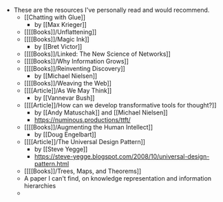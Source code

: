 - These are the resources I've personally read and would recommend.
	- [[Chatting with Glue]]
		- by [[Max Krieger]]
	- [[[[Books]]/Unflattening]]
	- [[[[Books]]/Magic Ink]]
		- by [[Bret Victor]]
	- [[[[Books]]/Linked: The New Science of Networks]]
	- [[[[Books]]/Why Information Grows]]
	- [[[[Books]]/Reinventing Discovery]]
		- by [[Michael Nielsen]]
	- [[[[Books]]/Weaving the Web]]
	- [[[[Article]]/As We May Think]]
		- by [[Vannevar Bush]]
	- [[[[Article]]/How can we develop transformative tools for thought?]]
		- by [[Andy Matuschak]] and [[Michael Nielsen]]
		- https://numinous.productions/ttft/
	- [[[[Books]]/Augmenting the Human Intellect]]
		- by [[Doug Engelbart]]
	- [[[[Article]]/The Universal Design Pattern]]
		- by [[Steve Yegge]]
		- https://steve-yegge.blogspot.com/2008/10/universal-design-pattern.html
	- [[[[Books]]/Trees, Maps, and Theorems]]
	- A paper I can't find, on knowledge representation and information hierarchies
	-